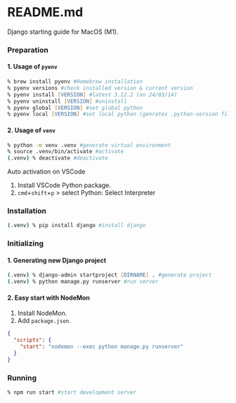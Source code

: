# README.md
Django starting guide for MacOS (M1).

### Preparation
#### 1. Usage of `pyenv`
```zsh
% brew install pyenv #Homebrew installation
% pyenv versions #check installed version & current version
% pyenv install [VERSION] #latest 3.12.2 (on 24/03/14)
% pyenv uninstall [VERSION] #uninstall
% pyenv global [VERSION] #set global python
% pyenv local [VERSION] #set local python (genrates .python-version file)
```
#### 2. Usage of `venv`
```zsh
% python -m venv .venv #generate virtual environment
% source .venv/bin/activate #activate
(.venv) % deactivate #deactivate
```
Auto activation on VSCode
  1. Install VSCode Python package.
  1. `cmd`+`shift`+`p` > select Python: Select Interpreter

### Installation
```zsh
(.venv) % pip install django #install django
```

### Initializing
#### 1. Generating new Django project
```zsh
(.venv) % django-admin startproject [DIRNAME] . #generate project
(.venv) % python manage.py runserver #run server
```
#### 2. Easy start with NodeMon
1. Install NodeMon.
1. Add `package.json`.
```json
{
  "scripts": {
    "start": "nodemon --exec python manage.py runserver"
  }
}
```


### Running
```zsh
% npm run start #start development server
```